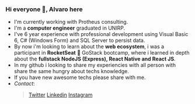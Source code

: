 ### Hi everyone 👋, Alvaro here

- I'm currently working with Protheus consulting.
- I'm a **computer engineer** graduated in UNIRP.
- I've 6 year experience with professional development using Visual Basic 6, C# (Windows Form) and SQL Server to persist data.
- By now i'm looking to learn about the **web ecosystem**, i was a participant in **RocketSeat** 🚀 GoStack bootcamp, where i learned in depth about the **fullstack NodeJS (Express), React Native and React JS**.
- In my github i looking to share my experiencies with all person with share the same hungry about techs knowledge.
- If you have new awesome techs please share with me.
- *Contact*: 
  > [Twitter](https://twitter.com/AlvaroSouzSilva) 
  > [Linkedin](https://www.linkedin.com/in/alvarosouzaesilva) 
  > [Instagram](https://www.instagram.com/alvarosouza_s)
